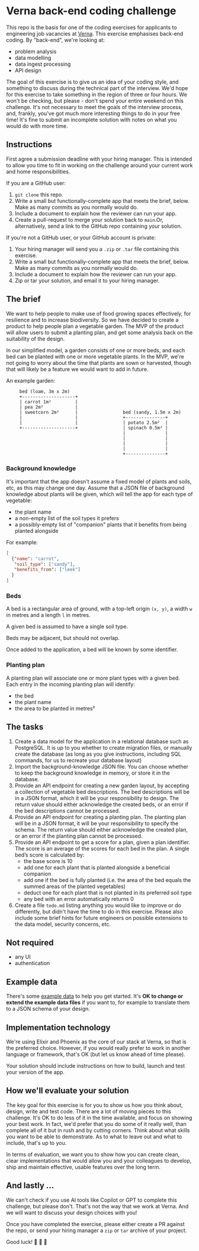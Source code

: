 # Verna back-end coding challenge

This repo is the basis for one of the coding exercises for applicants to engineering job vacancies at [Verna]. This exercise emphasises back-end coding. By "back-end", we're looking at:

- problem analysis
- data modelling
- data ingest processing
- API design

The goal of this exercise is to give us an idea of your coding style, and something to discuss during the technical part of the interview. We'd hope for this exercise to take something in the region of three or four hours. We won't be checking, but please - don't spend your entire weekend on this challenge. It's not necessary to meet the goals of the interview process, and, frankly, you've got much more interesting things to do in your free time! It's fine to submit an incomplete solution with notes on what you would do with more time.

## Instructions

First agree a submission deadline with your hiring manager. This is intended to allow you time to fit in working on the challenge around your current work and home responsibilities.

If you are a GitHub user:

1. `git clone` this repo.
2. Write a small but functionally-complete app that meets the brief, below. Make as many commits as you normally would do.
3. Include a document to explain how the reviewer can run your app.
4. Create a pull-request to merge your solution back to `main`.Or, alternatively, send a link to the GitHub repo containing your solution.

If you're not a GitHub user, or your GitHub account is private:

1. Your hiring manager will send you a `.zip` or `.tar` file containing   this exercise.
2. Write a small but functionally-complete app that meets the brief, below. Make as many commits as you normally would do.
3. Include a document to explain how the reviewer can run your app.
4. Zip or tar your solution, and email it to your hiring manager.

## The brief

We want to help people to make use of food growing spaces effectively, for resilience and to increase biodiversity. So we have decided to create a product to help people plan a vegetable garden. The MVP of the product will allow users to submit a planting plan, and get some analysis back on the suitability of the design.

In our simplified model, a garden consists of one or more beds, and each bed can be planted with one or more vegetable plants. In the MVP, we're not going to worry about the time that plants are sown or harvested, though that will likely be a feature we would want to add in future.

An example garden:

```text
     bed (loam, 3m x 2m)
     +--------------------+
     | carrot 1m²         |
     | pea 2m²            |
     | sweetcorn 2m²      |                 bed (sandy, 1.5m x 2m)
     |                    |                 +---------------+
     |                    |                 | potato 2.5m²  |
     +--------------------+                 | spinach 0.5m² |
                                            |               |
                                            |               |
                                            |               |
                                            |               |
                                            +---------------+
```

### Background knowledge

It's important that the app doesn't assume a fixed model of plants and soils, etc, as this may change one day. Assume that a JSON file of background knowledge about plants will be given, which will tell the app for each type of vegetable:

- the plant name
- a non-empty list of the soil types it prefers
- a possibly-empty list of "companion" plants that it benefits from being planted alongside

For example:

```json
[
  {"name": "carrot",
   "soil_type": ["sandy"],
   "benefits_from": ["leek"]
  }
]
```

### Beds

A bed is a rectangular area of ground, with a top-left origin `(x, y)`, a width `w` in metres and a length `l` in metres.

A given bed is assumed to have a single soil type.

Beds may be adjacent, but should not overlap.

Once added to the application, a bed will be known by some identifier.

### Planting plan

A planting plan will associate one or more plant types with a given bed. Each entry in the incoming planting plan will identify:

- the bed
- the plant name
- the area to be planted in metres²

## The tasks

1. Create a data model for the application in a relational database such as PostgreSQL. It is up to you whether to create migration files, or manually create the database (as long as you give instructions, including SQL commands, for us to recreate your database layout)
2. Import the background-knowledge JSON file. You can choose whether to keep the background knowledge in memory, or store it in the database.
3. Provide an API endpoint for creating a new garden layout, by accepting a collection of vegetable bed descriptions. The bed descriptions will be in a JSON format, which it will be your responsibility to design. The return value should either acknowledge the created beds, or an error if the bed descriptions cannot be processed.
4. Provide an API endpoint for creating a planting plan. The planting plan will be in a JSON format, it will be your responsibility to specify the schema. The return value should either acknowledge the created plan, or an error if the planting plan cannot be processed.
5. Provide an API endpoint to get a score for a plan, given a plan identifier. The score is an average of the scores for each bed in the plan. A single bed’s score is calculated by:
    - the base score is 10
    - add one for each plant that is planted alongside a beneficial companion
    - add one if the bed is fully planted (i.e. the area of the bed equals the summed areas of the planted vegetables)
    - deduct one for each plant that is not planted in its preferred soil type
    - any bed with an error automatically returns 0
6. Create a file `todo.md` listing anything you would like to improve or do differently, but didn't have the time to do in this exercise. Please also include some brief hints for future engineers on possible extensions to the data model, security concerns, etc.

## Not required

- any UI
- authentication

## Example data

There's some [example data] to help you get started. It's **OK to change or extend the example data files** if you want to, for example to translate them to a JSON schema of your design.

## Implementation technology

We're using Elixir and Phoenix as the core of our stack at Verna, so that is the preferred choice. However, if you would really prefer to work in another language or framework, that's OK (but let us know ahead of time please).

Your solution should include instructions on how to build, launch and test your version of the app.

## How we'll evaluate your solution

The key goal for this exercise is for you to show us how you think about, design, write and test code. There are a lot of moving pieces to this challenge. It's OK to do less of it in the time available, and focus on showing your best work. In fact, we'd prefer that you do some of it really well, than complete all of it but in rush and by cutting corners. Think about what skills you want to be able to demonstrate. As to what to leave out and what to include, that's up to you.

In terms of evaluation, we want you to show how you can create clean, clear implementations that would allow you and your colleagues to develop, ship and maintain effective, usable features over the long term.

## And lastly ...

We can't check if you use AI tools like Copilot or GPT to complete this challenge, but please don't. That's not the way that we work at Verna. And we will want to discuss your design choices with you!

Once you have completed the exercise, please either create a PR against the repo, or send your hiring manager a `zip` or `tar` archive of your project.

Good luck!
🥦 🥕 🧄

[example data]: ./example-data/
[Verna]: https://verna.earth
